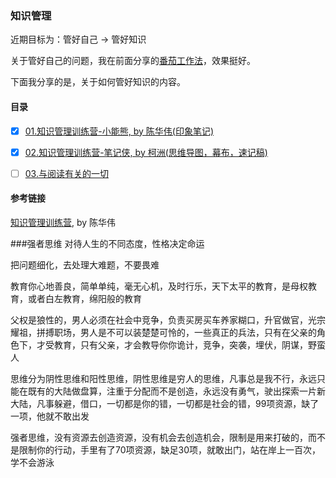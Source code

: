 ### 知识管理

近期目标为：管好自己 -> 管好知识

关于管好自己的问题，我在前面分享的[番茄工作法](https://gitee.com/d-d-u/self-management)，效果挺好。

下面我分享的是，关于如何管好知识的内容。

#### 目录

- [x] [01.知识管理训练营-小能熊, by 陈华伟(印象笔记)](./can-do-bear/README.md)
- [x] [02.知识管理训练营-笔记侠, by 柯洲(思维导图，幕布，速记稿)](./notes-man/README.md)
- [ ] [03.与阅读有关的一切](./read/README.md)


#### 参考链接

[知识管理训练营](http://t.cn/RjQ4O09), by 陈华伟

###强者思维
对待人生的不同态度，性格决定命运

把问题细化，去处理大难题，不要畏难

教育你心地善良，简单单纯，毫无心机，及时行乐，天下太平的教育，是母权教育，或者白左教育，绵阳般的教育

父权是狼性的，男人必须在社会中竞争，负责买房买车养家糊口，升官做官，光宗耀祖，拼搏职场，男人是不可以装楚楚可怜的，一些真正的兵法，只有在父亲的角色下，才受教育，只有父亲，才会教导你你诡计，竞争，突袭，埋伏，阴谋，野蛮人

思维分为阴性思维和阳性思维，阴性思维是穷人的思维，凡事总是我不行，永远只能在既有的大陆做盘算，注重于分配而不是创造，永远没有勇气，驶出探索一片新大陆，凡事躲避，借口，一切都是你的错，一切都是社会的错，99项资源，缺了一项，他就不敢出发

强者思维，没有资源去创造资源，没有机会去创造机会，限制是用来打破的，而不是限制你的行动，手里有了70项资源，缺足30项，就敢出门，站在岸上一百次，学不会游泳
